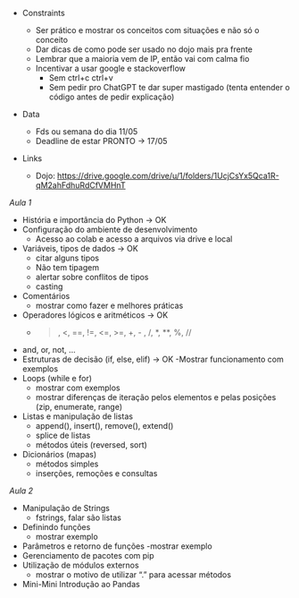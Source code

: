 - Constraints 
    - Ser prático e mostrar os conceitos com situações e não só o conceito
    - Dar dicas de como pode ser usado no dojo mais pra frente
    - Lembrar que a maioria vem de IP, então vai com calma fio
    - Incentivar a usar google e stackoverflow
        - Sem ctrl+c ctrl+v
        - Sem pedir pro ChatGPT te dar super mastigado (tenta entender o código antes de pedir explicação)

- Data 
    - Fds ou semana do dia 11/05
    - Deadline de estar PRONTO -> 17/05

- Links
    - Dojo: https://drive.google.com/drive/u/1/folders/1UcjCsYx5Qca1R-qM2ahFdhuRdCfVMHnT

*Aula 1*

- História e importância do Python -> OK
- Configuração do ambiente de desenvolvimento
	- Acesso ao colab e acesso a arquivos via drive e local
- Variáveis, tipos de dados -> OK
	- citar alguns tipos
	- Não tem tipagem
	- alertar sobre conflitos de tipos
	- casting
- Comentários
	- mostrar como fazer e melhores práticas
- Operadores lógicos e aritméticos -> OK
	- >, <, ==, !=, <=, >=, +, - , /, *, **, %, //
- and, or, not, …
- Estruturas de decisão (if, else, elif) -> OK
	-Mostrar funcionamento com exemplos
- Loops (while e for)
	- mostrar com exemplos
	- mostrar diferenças de iteração pelos elementos e pelas posições (zip, enumerate, range)
- Listas e manipulação de listas
	- append(), insert(), remove(), extend()
	- splice de listas
	- métodos úteis (reversed, sort)
- Dicionários (mapas)
	- métodos simples
	- inserções, remoções e consultas


*Aula 2*
- Manipulação de Strings
	- fstrings, falar são listas
- Definindo funções
	- mostrar exemplo
- Parâmetros e retorno de funções
	-mostrar exemplo
- Gerenciamento de pacotes com pip
- Utilização de módulos externos
	- mostrar o motivo de utilizar “.” para acessar métodos
- Mini-Mini Introdução ao Pandas

